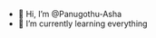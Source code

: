 - 👋 Hi, I’m @Panugothu-Asha
- 🌱 I’m currently learning everything

<!---
Panugothu-Asha/Panugothu-Asha is a ✨ special ✨ repository because its `README.md` (this file) appears on your GitHub profile.
You can click the Preview link to take a look at your changes.
--->
